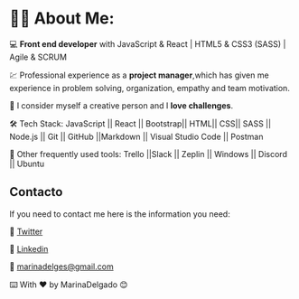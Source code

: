 # 👩‍💻   About Me:

💻 **Front end developer** with JavaScript & React | HTML5 & CSS3 (SASS) | Agile & SCRUM

💹 Professional experience as a **project manager**,which has given me experience in problem solving, organization, empathy and team motivation.

🎨 I consider myself a creative person and I **love challenges**.

🛠  Tech Stack:
JavaScript ||  React || Bootstrap||
HTML||  CSS||  SASS || Node.js  || Git || GitHub  ||Markdown  || Visual Studio Code  || Postman


🧰  Other frequently used tools:
Trello  ||Slack || Zeplin || Windows  || Discord || Ubuntu

## Contacto

If you need to contact me here is the information you need:

🚀 [Twitter](https://twitter.com/_MarinaDelgado_)

🚀 [Linkedin](https://www.linkedin.com/in/marinadelgadoesquinas/)

🚀 marinadelges@gmail.com

⌨️ With ❤️ by MarinaDelgado 😊
